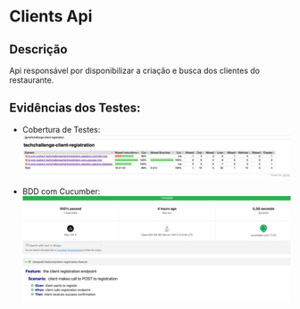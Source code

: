 # Clients Api

## Descrição
Api responsável por disponibilizar a criação e busca dos clientes do restaurante.

## Evidências dos Testes:

- Cobertura de Testes:
![img.png](img.png)

- BDD com Cucumber:
![img_1.png](img_1.png) 

